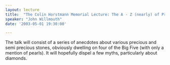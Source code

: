 ```yaml
---
layout: lecture
title:  "The Colin Horstmann Memorial Lecture: The A - Z (nearly) of Precious Stones"
speaker: "John Willmouth"
date: '2003-05-01 19:30:00'

---
```

The talk will consist of a series of anecdotes about various precious and semi precious stones, obviously dwelling on four of the Big Five (with only a mention of pearls). It will hopefully dispel a few myths, particularly about diamonds.